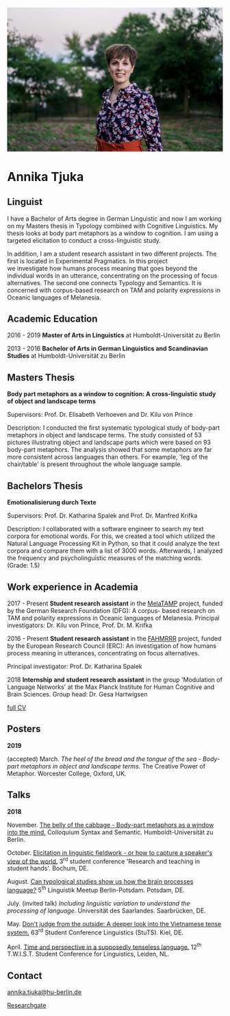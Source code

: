 
![Image](me.JPG)

# Annika Tjuka 
## Linguist

I have a Bachelor of Arts degree in German Linguistic and now I am working on my Masters thesis in Typology combined with Cognitive Linguistics. My thesis looks at body part metaphors as a window to cognition. I am using a targeted elicitation to conduct a cross-linguistic study.

In addition, I am a student research assistant in two different projects. The first is located in Experimental Pragmatics. In this project we investigate how humans process meaning that goes beyond the individual words in an utterance, concentrating on the processing of focus alternatives. The second one connects Typology and Semantics. It is concerned with corpus-based research on TAM and polarity expressions in Oceanic languages of Melanesia.


## Academic Education

2016 - 2019 **Master of Arts in Linguistics** at Humboldt-Universität zu Berlin

2013 - 2016 **Bachelor of Arts in German Linguistics and Scandinavian Studies** at Humboldt-Universität zu Berlin


## Masters Thesis

**Body part metaphors as a window to cognition: A cross-linguistic study of object and landscape terms**

Supervisors: Prof. Dr. Elisabeth Verhoeven and Dr. Kilu von Prince

Description: I conducted the first systematic typological study of body-part metaphors in object and landscape terms. The study consisted of 53 pictures illustrating object and landscape parts which were based on 93 body-part metaphors. The analysis showed that some metaphors are far more consistent across languages than others. For example, 'leg of the chair/table' is present throughout the whole language sample.


## Bachelors Thesis

**Emotionalisierung durch Texte**

Supervisors: Prof. Dr. Katharina Spalek and Prof. Dr. Manfred Krifka

Description: I collaborated with a software engineer to search my text corpora for emotional words. For this, we created a tool which utilized the Natural Language Processing Kit in Python, so that it could analyze the text corpora and compare them with a list of 3000 words. Afterwards, I analyzed the frequency and psycholinguistic measures of the matching words. (Grade: 1.5)


## Work experience in Academia 

2017 - Present **Student research assistant** in the [MelaTAMP](https://www.projekte.hu-berlin.de/en/melatamp/project%20description?set_language=en) project, funded by the German Research Foundation (DFG): A corpus- based research on TAM and polarity expressions in Oceanic languages of Melanesia.
Principal investigators: Dr. Kilu von Prince, Prof. Dr. M. Krifka

2016 - Present **Student research assistant** in the [FAHMRRR](https://www.projekte.hu-berlin.de/en/fahmrrr/index.html?set_language=en) project, funded by the European Research Council (ERC): An investigation of how humans process meaning in utterances, concentrating on focus alternatives.

Principal investigator: Prof. Dr. Katharina Spalek

2018 **Internship and student research assistant** in the group 'Modulation of Language Networks' at the Max Planck Institute for Human Cognitive and Brain Sciences.
Group head: Dr. Gesa Hartwigsen

[full CV](https://www.overleaf.com/read/gvpkbfrsqsxm)


## Posters

**2019**

(accepted) March. _The heel of the bread and the tongue of the sea - Body-part metaphors in object and landscape terms._ The Creative Power of Metaphor. Worcester College, Oxford, UK.


## Talks

**2018** 

November. [The belly of the cabbage - Body-part metaphors as a window into the mind.](/slides/presi_colloquium_tjuka.pdf) Colloquium Syntax and Semantic. Humboldt-Universität zu Berlin.

October. [Elicitation in linguistic fieldwork - or how to capture a speaker's view of the world.](/slides/presi_RUB_tjuka.pdf) 3<sup>rd</sup>  student conference 'Research and teaching in student hands'. Bochum, DE.

August. [Can typological studies show us how the brain processes language?](/slides/presi_lingmeet_tjuka.pdf) 5<sup>th</sup> Linguistik Meetup Berlin-Potsdam. Potsdam, DE.

July. (invited talk) _Including linguistic variation to understand the processing of language._ Universität des Saarlandes. Saarbrücken, DE. 

May. [Don't judge from the outside: A deeper look into the Vietnamese tense system.](/slides/presi_Stuts_tjuka.pdf) 63<sup>rd</sup>  Student Conference Linguistics (StuTS). Kiel, DE.

April. [Time and perspective in a supposedly tenseless language.](/slides/presi_twist_tjuka.pdf) 12<sup>th</sup> T.W.I.S.T. Student Conference for Linguistics, Leiden, NL.

## Contact

<annika.tjuka@hu-berlin.de>

[Researchgate](https://www.researchgate.net/profile/Annika_Tjuka)

